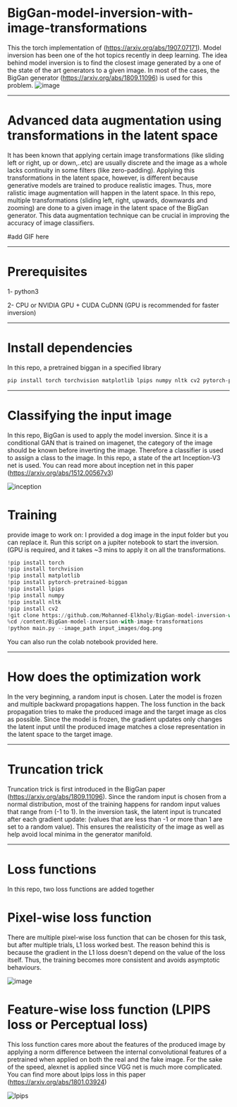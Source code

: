 # BigGan-model-inversion-with-image-transformations
This the torch implementation of (https://arxiv.org/abs/1907.07171). Model inversion has been one of the hot topics recently in deep learning. The idea behind model inversion is to find the closest image generated by a one of the state of the art generators to a given image. In most of the cases, the BigGan generator (https://arxiv.org/abs/1809.11096) is used for this problem.
![image](https://user-images.githubusercontent.com/47930821/130579758-40f77ba6-c1ad-4e99-8380-c7d80c51f13a.png)


---

# Advanced data augmentation using transformations in the latent space
It has been known that applying certain image transformations (like sliding left or right, up or down,..etc) are usually discrete and the image as a whole lacks continuity in some filters (like zero-padding). Applying this transformations in the latent space, however, is different because generative models are trained to produce realistic images. Thus, more ralistic image augmentation will happen in the latent space. In this repo, multiple transformations (sliding left, right, upwards, downwards and zooming) are done to a given image in the latent space of the BigGan generator. This data augmentation technique can be crucial in improving the accuracy of image classifiers. 

#add GIF here

---

# Prerequisites
1- python3 

2- CPU or NVIDIA GPU + CUDA CuDNN (GPU is recommended for faster inversion)

---

# Install dependencies
In this repo, a pretrained biggan in a specified library
```python
pip install torch torchvision matplotlib lpips numpy nltk cv2 pytorch-pretrained-biggan
```
---

# Classifying the input image
In this repo, BigGan is used to apply the model inversion. Since it is a conditional GAN that is trained on imagenet, the category of the image should be known before inverting the image. Therefore a classifier is used to assign a class to the image. In this repo, a state of the art Inception-V3 net is used. You can read more about inception net in this paper (https://arxiv.org/abs/1512.00567v3)

![inception](https://user-images.githubusercontent.com/47930821/130579434-678b3445-f432-42b1-96b5-7d4d7b5868bb.png)


# Training
provide image to work on: I provided a dog image in the input folder but you can replace it. 
Run this script on a jupiter notebook to start the inversion. (GPU is required, and it takes ~3 mins to apply it on all the transformations.
```python
!pip install torch 
!pip install torchvision
!pip install matplotlib 
!pip install pytorch-pretrained-biggan
!pip install lpips
!pip install numpy
!pip install nltk
!pip install cv2
!git clone https://github.com/Mohanned-Elkholy/BigGan-model-inversion-with-image-transformations
%cd /content/BigGan-model-inversion-with-image-transformations
!python main.py --image_path input_images/dog.png   
```
You can also run the colab notebook provided here.

---


# How does the optimization work
In the very beginning, a random input is chosen. Later the model is frozen and multiple backward propagations happen. The loss function in the back propagation tries to make the produced image and the target image as clos as possible. Since the model is frozen, the gradient updates only changes the latent input until the produced image matches a close representation in the latent space to the target image. 

---

# Truncation trick
Truncation trick is first introduced in the BigGan paper (https://arxiv.org/abs/1809.11096). Since the random input is chosen from a normal distribution, most of the training happens for random input values that range from (-1 to 1). In the inversion task, the latent input is truncated after each gradient update: (values that are less than -1 or more than 1 are set to a random value). This ensures the realisticity of the image as well as help avoid local minima in the generator manifold.

---

# Loss functions
In this repo, two loss functions are added together

# Pixel-wise loss function
There are multiple pixel-wise loss function that can be chosen for this task, but after multiple trials, L1 loss worked best. The reason behind this is because the gradient in the L1 loss doesn't depend on the value of the loss itself. Thus, the training becomes more consistent and avoids asymptotic behaviours.


![image](https://user-images.githubusercontent.com/47930821/130596639-8f27d402-6202-445f-9225-52552505898d.png)
# Feature-wise loss function (LPIPS loss or Perceptual loss)
This loss function cares more about the features of the produced image by applying a norm difference between the internal convolutional features of a pretrained when applied on both the real and the fake image. For the sake of the speed, alexnet is applied since VGG net is much more complicated. You can find more about lpips loss in this paper (https://arxiv.org/abs/1801.03924)

![lpips](https://user-images.githubusercontent.com/47930821/130575694-50b818d2-f0ff-4b09-b662-341becfa18a7.jpg)



